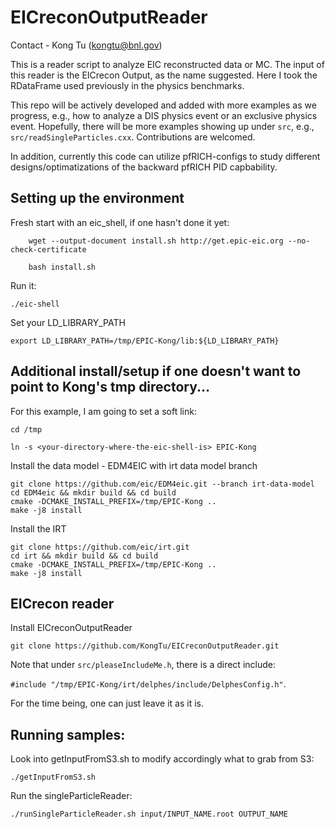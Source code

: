 # EICreconOutputReader

Contact - Kong Tu (kongtu@bnl.gov)

This is a reader script to analyze EIC reconstructed data or MC. The input of this reader is the EICrecon Output, as the name suggested. Here I took the RDataFrame used previously in the physics benchmarks. 

This repo will be actively developed and added with more examples as we progress, e.g., how to analyze a DIS physics event or an exclusive physics event. Hopefully, there will be more examples showing up under `src`, e.g., `src/readSingleParticles.cxx`. Contributions are welcomed. 

In addition, currently this code can utilize pfRICH-configs to study different designs/optimatizations of the backward pfRICH PID capbability.

## Setting up the environment

Fresh start with an eic_shell, if one hasn't done it yet:

```
	wget --output-document install.sh http://get.epic-eic.org --no-check-certificate
	
	bash install.sh
```

Run it:

```./eic-shell```

Set your LD_LIBRARY_PATH	

```export LD_LIBRARY_PATH=/tmp/EPIC-Kong/lib:${LD_LIBRARY_PATH}```

## Additional install/setup if one doesn't want to point to Kong's tmp directory...

For this example, I am going to set a soft link:

```cd /tmp```

```ln -s <your-directory-where-the-eic-shell-is> EPIC-Kong```

Install the data model - EDM4EIC with irt data model branch

```
git clone https://github.com/eic/EDM4eic.git --branch irt-data-model
cd EDM4eic && mkdir build && cd build
cmake -DCMAKE_INSTALL_PREFIX=/tmp/EPIC-Kong ..
make -j8 install
```

Install the IRT

```
git clone https://github.com/eic/irt.git
cd irt && mkdir build && cd build
cmake -DCMAKE_INSTALL_PREFIX=/tmp/EPIC-Kong ..
make -j8 install
```

## EICrecon reader

Install EICreconOutputReader

```git clone https://github.com/KongTu/EICreconOutputReader.git```

Note that under `src/pleaseIncludeMe.h`, there is a direct include: 

`#include "/tmp/EPIC-Kong/irt/delphes/include/DelphesConfig.h"`. 

For the time being, one can just leave it as it is.

## Running samples:

Look into getInputFromS3.sh to modify accordingly what to grab from S3:

```./getInputFromS3.sh```

Run the singleParticleReader:

```./runSingleParticleReader.sh input/INPUT_NAME.root OUTPUT_NAME```
